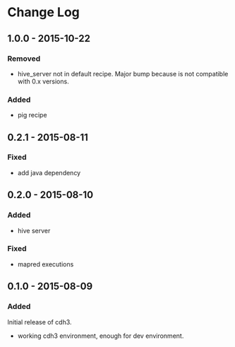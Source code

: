 # Change Log

## 1.0.0 - 2015-10-22
### Removed
- hive_server not in default recipe. Major bump because is not compatible with 0.x versions.
### Added
- pig recipe

## 0.2.1 - 2015-08-11
### Fixed
- add java dependency

## 0.2.0 - 2015-08-10
### Added
- hive server
### Fixed
- mapred executions

## 0.1.0 - 2015-08-09
### Added
Initial release of cdh3.
- working cdh3 environment, enough for dev environment.
